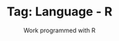 ---
layout: portfolio
title: 'Tag: Language - R'
subtitle: Work programmed with R
permalink: /portfolio/tags/language/r
type: tag
uid: r
pagination:
    enabled: true
    tag: [r]
---